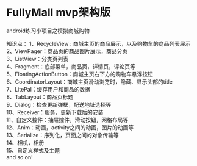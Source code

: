 # FullyMall mvp架构版
android练习小项目之模拟商城购物  


知识点：
1、RecycleView : 商城主页的商品展示，以及购物车的商品列表展示  
2、ViewPager：商品页的商品图片展示，商品分页  
3、ListView：分类页列表  
4、Fragment：底部菜单，商品页，详情页，评论页等  
5、FloatingActionButton：商城主页右下方的购物车悬浮按钮  
6、CoordinatorLayout：商城主页滑动浏览时，隐藏、显示头部的title  
7、LitePal：缓存用户和商品的数据  
8、TabLayout：商品页标题  
9、Dialog：检查更新弹框，配送地址选择等  
10、Receiver：服务，更新下载后的安装  
11、自定义控件：抽屉控件，滑动按钮，网格布局等  
12、Anim：动画，activity之间的动画，图片的动画等  
13、Serialize：序列化，页面之间的对象传输等  
14、相机，相册  
15、自定义样式及主题  
and so on!

